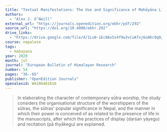 ```yaml
---
title: "Textual Manifestations: The Use and Significance of Mahāyāna Literature in Newar Buddhism"
authors:
  - "Alex J. O’Neill"
external_url: "https://journals.openedition.org/ebhr/pdf/292"
source_url: "https://doi.org/10.4000/ebhr.292"
drive_links:
  - "https://drive.google.com/file/d/1Lu0-iEc8Ax5s4f9w3vCuATxj6u8Kc9qO/view?usp=drivesdk"
course: nepalese
tags:
  - mahayana
year: 2020
month: jul
journal: "European Bulletin of Himalayan Research"
number: 54
pages: "36--65"
publisher: "OpenEdition Journals"
openalexid: W4286461616
---
```


> In elaborating the character of contemporary sūtra worship, the study considers the organisational structure of the worshippers of the sūtras, the sūtras' popular significance in Nepal, and the manner in which their power is conceived of as related to the presence of life in the manuscripts, after which the practices of display (darśan yāyegu) and recitation (pā thyākegu) are explained.
